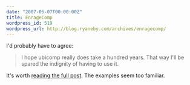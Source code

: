 ```yaml
---
date: "2007-05-07T00:00:00Z"
title: EnrageComp
wordpress_id: 519
wordpress_url: http://blog.ryaneby.com/archives/enragecomp/
---
```

I'd probably have to agree:

<blockquote>I hope ubicomp really does take a hundred years. That way I'll be spared the indignity of having to use it.</blockquote>

It's worth <a href="http://www.fredshouse.net/2007/05/the_coming_age_of_enraging_tec.html">reading the full post</a>. The examples seem too familiar.

